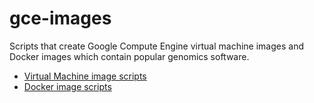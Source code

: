 gce-images
==========

Scripts that create Google Compute Engine virtual machine images and Docker images which contain popular genomics software.
 * [Virtual Machine image scripts](./vm-images)
 * [Docker image scripts](./docker-images)


